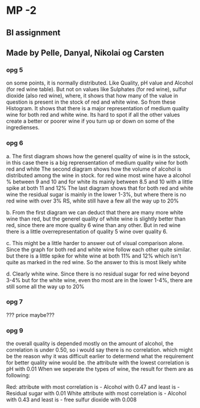 # MP -2
## BI assignment
## Made by Pelle, Danyal, Nikolai og Carsten

### opg 5

on some points, it is normally distributed. Like Quality, pH value and Alcohol (for red wine table). But not on values like Sulphates (for red wine), sulfur dioxide (also red wine), where, it shows that how many of the value in question is present in the stock of red and white wine. So from these Histogram. It shows that there is a major representation of medium quality wine for both red and white wine. Its hard to spot if all the other values create a better or poorer wine if you turn up or down on some of the ingredienses.

### opg 6

a.  The first diagram shows how the generel quality of wine is in the sstock, in this case there is a big reprensentation of medium quality wine for both red and white
    The second diagram shows how the volume of alcohol is distributed among the wine in stock. for red wine most wine have a alcohol % between 9 and 10 and for white its mainly
    between 8.5 and 10 with a little spike at both 11 and 12%
    The last diagram shows that for both red and white wine the residual sugar is mainly in the lower 1-3%, but where there is no red wine with over 3% RS, white still have a few all the way up to 20%

b. From the first diagram we can deduct that there are many more white wine than red, but the generel quality of white wine is slightly better than red, since there are more quality
   6 wine than any other. But in red wine there is a little overrepresentation of quality 5 wine over quality 6.


c. This might be a little harder to answer out of visual comparison alone. Since the graph for both red and white wine follow each other quite similar. but there is a little spike
   for white wine at both 11% and 12% which isn't quite as marked in the red wine. So the answer to this is most likely white


d. Clearly white wine. Since there is no residual sugar for red wine beyond 3-4% but for the white wine, even tho most are in the lower 1-4%, there are still some all the way up to
   20% 


 ### opg 7

  ??? price maybe???


### opg 9

   the overall quality is depended mostly on the amount of alcohol, the correlation is under 0.50, so i would say there is no correlation. which might be the reason why it was difficult earlier to determend what the requirement for better quality wine would be. the 
   attribute with the lowest correlation is pH with 0.01
   When we seperate the types of wine, the result for them are as following:

   Red: attribute with most correlation is - Alcohol with 0.47 and least is - Residual sugar with 0.01
   White attribute with most correlation is - Alcohol with 0.43 and least is - free sulfur dioxide with 0.008
